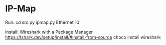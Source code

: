 # IP-Map

Run:
    cd src
    py ipmap.py Ethernet 10
    
Install:
    Wireshark with a Package Manager https://tshark.dev/setup/install/#install-from-source
    choco install wireshark